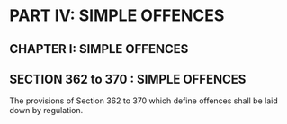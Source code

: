 # PART IV: SIMPLE OFFENCES

## CHAPTER I: SIMPLE OFFENCES

## SECTION 362 to 370 :  SIMPLE OFFENCES

The provisions of Section 362 to 370 which define
offences shall be laid down by regulation.